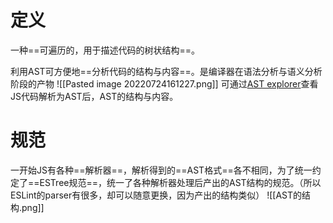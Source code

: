 # 定义
一种==可遍历的，用于描述代码的树状结构==。

利用AST可方便地==分析代码的结构与内容==。是编译器在语法分析与语义分析阶段的产物
![[Pasted image 20220724161227.png]]
可通过[AST explorer](https://astexplorer.net/)查看JS代码解析为AST后，AST的结构与内容。

# 规范
一开始JS有各种==解析器==，解析得到的==AST格式==各不相同，为了统一约定了==ESTree规范==，统一了各种解析器处理后产出的AST结构的规范。（所以ESLint的parser有很多，却可以随意更换，因为产出的结构类似）
![[AST的结构.png]]